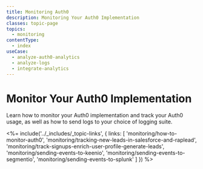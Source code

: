```yaml
---
title: Monitoring Auth0
description: Monitoring Your Auth0 Implementation
classes: topic-page
topics:
  - monitoring
contentType:
  - index
useCase:
  - analyze-auth0-analytics
  - analyze-logs
  - integrate-analytics
---
```

# Monitor Your Auth0 Implementation

Learn how to monitor your Auth0 implementation and track your Auth0 usage, as well as how to send logs to your choice of logging suite.

<%= include('../_includes/_topic-links', { links: [
  'monitoring/how-to-monitor-auth0',
  'monitoring/tracking-new-leads-in-salesforce-and-raplead',
  'monitoring/track-signups-enrich-user-profile-generate-leads',
  'monitoring/sending-events-to-keenio',
  'monitoring/sending-events-to-segmentio',
  'monitoring/sending-events-to-splunk'
] }) %>
